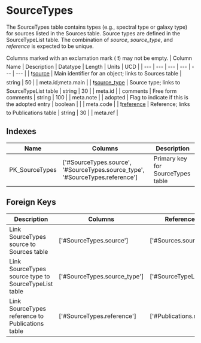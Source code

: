 # SourceTypes
The SourceTypes table contains types (e.g., spectral type or galaxy type) for sources listed in the Sources table. Source types are defined in the SourceTypeList table. The combination of *source*, *source_type*, and *reference* is expected to be unique.


Columns marked with an exclamation mark ( :exclamation:) may not be empty.
| Column Name | Description | Datatype | Length | Units  | UCD |
| --- | --- | --- | --- | --- | --- |
| :exclamation:<ins>source</ins> | Main identifier for an object; links to Sources table | string | 50 |  | meta.id;meta.main  |
| :exclamation:<ins>source_type</ins> | Source type; links to SourceTypeList table | string | 30 |  | meta.id  |
| comments | Free form comments | string | 100 |  | meta.note  |
| adopted | Flag to indicate if this is the adopted entry | boolean |  |  | meta.code  |
| :exclamation:<ins>reference</ins> | Reference; links to Publications table | string | 30 |  | meta.ref  |

## Indexes
| Name | Columns | Description |
| --- | --- | --- |
| PK_SourceTypes | ['#SourceTypes.source', '#SourceTypes.source_type', '#SourceTypes.reference'] | Primary key for SourceTypes table |

## Foreign Keys
| Description | Columns | Referenced Columns |
| --- | --- | --- |
| Link SourceTypes source to Sources table | ['#SourceTypes.source'] | ['#Sources.source'] |
| Link SourceTypes source type to SourceTypeList table | ['#SourceTypes.source_type'] | ['#SourceTypeList.source_type'] |
| Link SourceTypes reference to Publications table | ['#SourceTypes.reference'] | ['#Publications.reference'] |
